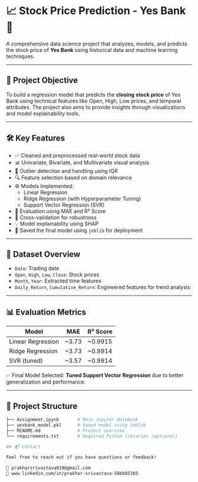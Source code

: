 # 📈 Stock Price Prediction - Yes Bank 🏦

A comprehensive data science project that analyzes, models, and predicts the stock price of **Yes Bank** using historical data and machine learning techniques.

---

## 📌 Project Objective

To build a regression model that predicts the **closing stock price** of Yes Bank using technical features like Open, High, Low prices, and temporal attributes. The project also aims to provide insights through visualizations and model explainability tools.

---

## 🛠️ Key Features

- ✅ Cleaned and preprocessed real-world stock data
- 📊 Univariate, Bivariate, and Multivariate visual analysis
- 🧹 Outlier detection and handling using IQR
- 🔍 Feature selection based on domain relevance
- ⚙️ Models Implemented:
  - Linear Regression
  - Ridge Regression (with Hyperparameter Tuning)
  - Support Vector Regression (SVR)
- 🧪 Evaluation using MAE and R² Score
- 🔄 Cross-validation for robustness
- 💡 Model explainability using SHAP
- 💾 Saved the final model using `joblib` for deployment

---

## 🧪 Dataset Overview

- `Date`: Trading date
- `Open`, `High`, `Low`, `Close`: Stock prices
- `Month`, `Year`: Extracted time features
- `Daily_Return`, `Cumulative_Return`: Engineered features for trend analysis

---

## 📊 Evaluation Metrics

| Model             | MAE        | R² Score   |
|------------------|------------|------------|
| Linear Regression | ~3.73      | ~0.9915    |
| Ridge Regression  | ~3.73      | ~0.9914    |
| SVR (tuned)       | ~3.57      | ~0.9914    |

✅ Final Model Selected: **Tuned Support Vector Regression** due to better generalization and performance.

---

## 📁 Project Structure

```bash
├── Assignment.ipynb       # Main Jupyter Notebook
├── yesbank_model.pkl      # Saved model using Joblib
├── README.md              # Project overview
└── requirements.txt       # Required Python libraries (optional)

## 📬 Contact

Feel free to reach out if you have questions or feedback!

📧 prakharsrivastava019@gmail.com
🔗 www.linkedin.com/in/prakhar-srivastava-58bb85303
